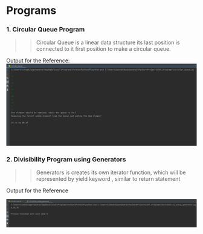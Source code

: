 # Programs
### 1. Circular Queue Program


>>Circular Queue is a linear data structure 
its last position is connected to it first position to make a circular queue. 

Output for the Reference: 
![img.png](Images/img.png)

### 2. Divisibility Program using Generators

>>Generators is creates its own iterator function, which will be represented by yield keyword , similar to return statement 

Output for the Reference

![img_1.png](Images/img_1.png)
